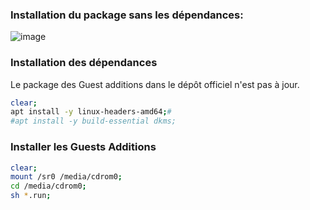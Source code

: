 ### Installation du package sans les dépendances:
![image](https://github.com/dexter74/Linux/assets/35907/45803d1e-2a3c-4bc0-bfdf-8c4a264f9f09)

### Installation des dépendances
Le package des Guest additions dans le dépôt officiel n'est pas à jour.
```bash
clear;
apt install -y linux-headers-amd64;#
#apt install -y build-essential dkms;
```

### Installer les Guests Additions
```bash
clear;
mount /sr0 /media/cdrom0;
cd /media/cdrom0;
sh *.run;
```



